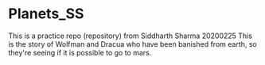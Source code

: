 # Planets_SS
 This is a practice repo (repository) from Siddharth Sharma 20200225
This is the story of Wolfman and Dracua who have been banished from earth, so they're seeing if
it is possible to go to mars.
